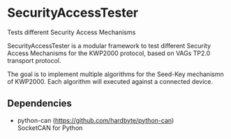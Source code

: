 # SecurityAccessTester
Tests different Security Access Mechanisms

SecurityAccessTester is a modular framework to test different Security Access Mechanisms for the KWP2000 protocol, based on VAGs TP2.0 transport protocol.

The goal is to implement multiple algorithms for the Seed-Key mechanismn of KWP2000. Each algorithm will executed against a connected device.

## Dependencies
 - python-can (https://github.com/hardbyte/python-can)  
   SocketCAN for Python
